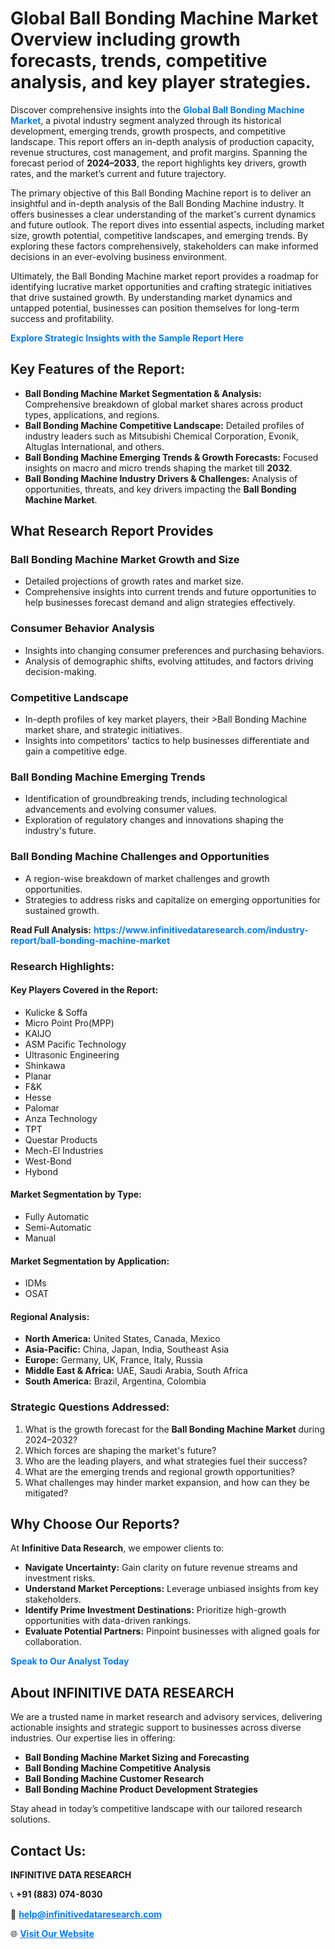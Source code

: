 <h1>Global Ball Bonding Machine Market Overview including growth forecasts, trends, competitive analysis, and key player strategies.</h1>
<p>
Discover comprehensive insights into the 
<a href="https://www.infinitivedataresearch.com/industry-report/ball-bonding-machine-market" rel="dofollow" style="color: #007BFF; text-decoration: none;"><strong>Global Ball Bonding Machine Market</strong></a>, a pivotal industry segment analyzed through its historical development, emerging trends, growth prospects, and competitive landscape. This report offers an in-depth analysis of production capacity, revenue structures, cost management, and profit margins. Spanning the forecast period of <strong>2024–2033</strong>, the report highlights key drivers, growth rates, and the market’s current and future trajectory.
</p>
<p>
The primary objective of this Ball Bonding Machine report is to deliver an insightful and in-depth analysis of the Ball Bonding Machine industry. It offers businesses a clear understanding of the market's current dynamics and future outlook. The report dives into essential aspects, including market size, growth potential, competitive landscapes, and emerging trends. By exploring these factors comprehensively, stakeholders can make informed decisions in an ever-evolving business environment.
</p>
<p>
Ultimately, the Ball Bonding Machine market report provides a roadmap for identifying lucrative market opportunities and crafting strategic initiatives that drive sustained growth. By understanding market dynamics and untapped potential, businesses can position themselves for long-term success and profitability.
</p>
<p>
<a href="https://www.infinitivedataresearch.com/request-sample/reportId=106774" style="color: #007BFF; text-decoration: none;"><strong>Explore Strategic Insights with the Sample Report Here</strong></a>
</p>

<h2>Key Features of the Report:</h2>
<ul>
<li><strong>Ball Bonding Machine Market Segmentation & Analysis:</strong> Comprehensive breakdown of global market shares across product types, applications, and regions.</li>
<li><strong>Ball Bonding Machine Competitive Landscape:</strong> Detailed profiles of industry leaders such as Mitsubishi Chemical Corporation, Evonik, Altuglas International, and others.</li>
<li><strong>Ball Bonding Machine Emerging Trends & Growth Forecasts:</strong> Focused insights on macro and micro trends shaping the market till <strong>2032</strong>.</li>
<li><strong>Ball Bonding Machine Industry Drivers & Challenges:</strong> Analysis of opportunities, threats, and key drivers impacting the <strong>Ball Bonding Machine Market</strong>.</li>
</ul>

<h2>What Research Report Provides</h2>
<h3>Ball Bonding Machine Market Growth and Size</h3>
<ul>
<li>Detailed projections of growth rates and market size.</li>
<li>Comprehensive insights into current trends and future opportunities to help businesses forecast demand and align strategies effectively.</li>
</ul>

<h3>Consumer Behavior Analysis</h3>
<ul>
<li>Insights into changing consumer preferences and purchasing behaviors.</li>
<li>Analysis of demographic shifts, evolving attitudes, and factors driving decision-making.</li>
</ul>

<h3>Competitive Landscape</h3>
<ul>
<li>In-depth profiles of key market players, their >Ball Bonding Machine market share, and strategic initiatives.</li>
<li>Insights into competitors' tactics to help businesses differentiate and gain a competitive edge.</li>
</ul>

<h3>Ball Bonding Machine Emerging Trends</h3>
<ul>
<li>Identification of groundbreaking trends, including technological advancements and evolving consumer values.</li>
<li>Exploration of regulatory changes and innovations shaping the industry's future.</li>
</ul>

<h3>Ball Bonding Machine Challenges and Opportunities</h3>
<ul>
<li>A region-wise breakdown of market challenges and growth opportunities.</li>
<li>Strategies to address risks and capitalize on emerging opportunities for sustained growth.</li>
</ul>
<p><strong>Read Full Analysis:</strong> <a href="https://www.infinitivedataresearch.com/industry-report/ball-bonding-machine-market" rel="dofollow" style="color: #007BFF; text-decoration: none;"><strong>https://www.infinitivedataresearch.com/industry-report/ball-bonding-machine-market</strong></a></p>
<h3>Research Highlights:</h3>
<h4>Key Players Covered in the Report:</h4>
<ul><li>Kulicke &amp; Soffa</li><li>Micro Point Pro(MPP)</li><li>KAIJO</li><li>ASM Pacific Technology</li><li>Ultrasonic Engineering</li><li>Shinkawa</li><li>Planar</li><li>F&amp;K</li><li>Hesse</li><li>Palomar</li><li>Anza Technology</li><li>TPT</li><li>Questar Products</li><li>Mech-El Industries</li><li>West-Bond</li><li>Hybond</li></ul>
<h4>Market Segmentation by Type:</h4>
<ul><li>Fully Automatic</li><li>Semi-Automatic</li><li>Manual</li></ul>
<h4>Market Segmentation by Application:</h4>
<ul><li>IDMs</li><li>OSAT</li></ul>

<h4>Regional Analysis:</h4>
<ul>
<li><strong>North America:</strong> United States, Canada, Mexico</li>
<li><strong>Asia-Pacific:</strong> China, Japan, India, Southeast Asia</li>
<li><strong>Europe:</strong> Germany, UK, France, Italy, Russia</li>
<li><strong>Middle East & Africa:</strong> UAE, Saudi Arabia, South Africa</li>
<li><strong>South America:</strong> Brazil, Argentina, Colombia</li>
</ul>

<h3>Strategic Questions Addressed:</h3>
<ol>
<li>What is the growth forecast for the <strong>Ball Bonding Machine Market</strong> during 2024–2032?</li>
<li>Which forces are shaping the market's future?</li>
<li>Who are the leading players, and what strategies fuel their success?</li>
<li>What are the emerging trends and regional growth opportunities?</li>
<li>What challenges may hinder market expansion, and how can they be mitigated?</li>
</ol>

<h2>Why Choose Our Reports?</h2>
<p>At <strong>Infinitive Data Research</strong>, we empower clients to:</p>
<ul>
<li><strong>Navigate Uncertainty:</strong> Gain clarity on future revenue streams and investment risks.</li>
<li><strong>Understand Market Perceptions:</strong> Leverage unbiased insights from key stakeholders.</li>
<li><strong>Identify Prime Investment Destinations:</strong> Prioritize high-growth opportunities with data-driven rankings.</li>
<li><strong>Evaluate Potential Partners:</strong> Pinpoint businesses with aligned goals for collaboration.</li>
</ul>
<p><a href="https://www.infinitivedataresearch.com/industry-report/ball-bonding-machine-market" rel="dofollow" style="color: #007BFF; text-decoration: none;"><strong>Speak to Our Analyst Today</strong></a></p>

<h2>About INFINITIVE DATA RESEARCH</h2>
<p>We are a trusted name in market research and advisory services, delivering actionable insights and strategic support to businesses across diverse industries. Our expertise lies in offering:</p>
<ul>
<li><strong>Ball Bonding Machine Market Sizing and Forecasting</strong></li>
<li><strong>Ball Bonding Machine Competitive Analysis</strong></li>
<li><strong>Ball Bonding Machine Customer Research</strong></li>
<li><strong>Ball Bonding Machine Product Development Strategies</strong></li>
</ul>
<p>Stay ahead in today’s competitive landscape with our tailored research solutions.</p>

<h2>Contact Us:</h2>
<p><strong>INFINITIVE DATA RESEARCH</strong></p>
<p>📞 <strong>+91 (883) 074-8030</strong></p>
<p>📧 <strong><a href="mailto:help@infinitivedataresearch.com" style="color: #007BFF;">help@infinitivedataresearch.com</a></strong></p>
<p>🌐 <strong><a href="https://www.infinitivedataresearch.com" rel="dofollow" style="color: #007BFF;">Visit Our Website</a></strong></p>